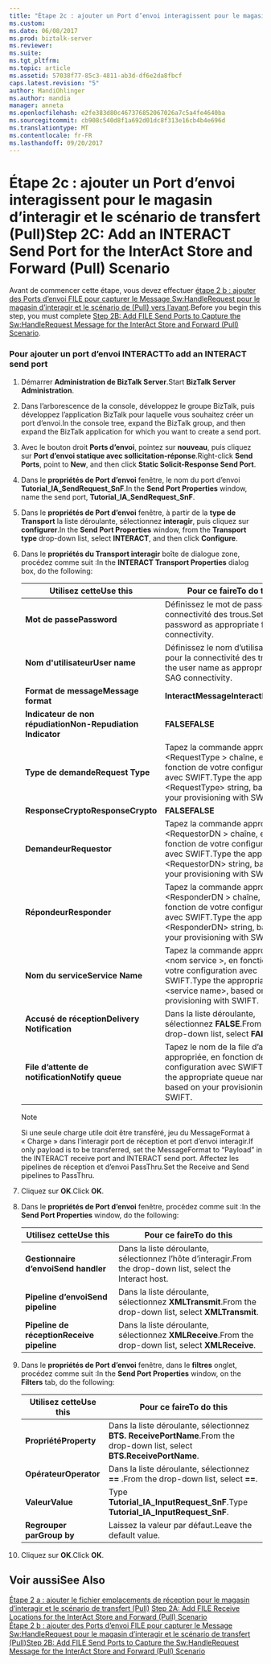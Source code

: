 ```yaml
---
title: "Étape 2c : ajouter un Port d’envoi interagissent pour le magasin d’interagir et le scénario de transfert (Pull) | Documents Microsoft"
ms.custom: 
ms.date: 06/08/2017
ms.prod: biztalk-server
ms.reviewer: 
ms.suite: 
ms.tgt_pltfrm: 
ms.topic: article
ms.assetid: 57038f77-85c3-4811-ab3d-df6e2da8fbcf
caps.latest.revision: "5"
author: MandiOhlinger
ms.author: mandia
manager: anneta
ms.openlocfilehash: e2fe383d80c467376852067026a7c5a4fe4640ba
ms.sourcegitcommit: cb908c540d8f1a692d01dc8f313e16cb4b4e696d
ms.translationtype: MT
ms.contentlocale: fr-FR
ms.lasthandoff: 09/20/2017
---
```

# <a name="step-2c-add-an-interact-send-port-for-the-interact-store-and-forward-pull-scenario"></a><span data-ttu-id="17ce9-102">Étape 2c : ajouter un Port d’envoi interagissent pour le magasin d’interagir et le scénario de transfert (Pull)</span><span class="sxs-lookup"><span data-stu-id="17ce9-102">Step 2C: Add an INTERACT Send Port for the InterAct Store and Forward (Pull) Scenario</span></span>
<span data-ttu-id="17ce9-103">Avant de commencer cette étape, vous devez effectuer [étape 2 b : ajouter des Ports d’envoi FILE pour capturer le Message Sw:HandleRequest pour le magasin d’interagir et le scénario de (Pull) vers l’avant](../../adapters-and-accelerators/fileact-interact/step-2b-add-file-send-ports-to-get-sw-handlerequest-message-for-interact.md).</span><span class="sxs-lookup"><span data-stu-id="17ce9-103">Before you begin this step, you must complete [Step 2B: Add FILE Send Ports to Capture the Sw:HandleRequest Message for the InterAct Store and Forward (Pull) Scenario](../../adapters-and-accelerators/fileact-interact/step-2b-add-file-send-ports-to-get-sw-handlerequest-message-for-interact.md).</span></span>  
  
### <a name="to-add-an-interact-send-port"></a><span data-ttu-id="17ce9-104">Pour ajouter un port d’envoi INTERACT</span><span class="sxs-lookup"><span data-stu-id="17ce9-104">To add an INTERACT send port</span></span>  
  
1.  <span data-ttu-id="17ce9-105">Démarrer **Administration de BizTalk Server**.</span><span class="sxs-lookup"><span data-stu-id="17ce9-105">Start **BizTalk Server Administration**.</span></span>  
  
2.  <span data-ttu-id="17ce9-106">Dans l’arborescence de la console, développez le groupe BizTalk, puis développez l’application BizTalk pour laquelle vous souhaitez créer un port d’envoi.</span><span class="sxs-lookup"><span data-stu-id="17ce9-106">In the console tree, expand the BizTalk group, and then expand the BizTalk application for which you want to create a send port.</span></span>  
  
3.  <span data-ttu-id="17ce9-107">Avec le bouton droit **Ports d’envoi**, pointez sur **nouveau**, puis cliquez sur **Port d’envoi statique avec sollicitation-réponse**.</span><span class="sxs-lookup"><span data-stu-id="17ce9-107">Right-click **Send Ports**, point to **New**, and then click **Static Solicit-Response Send Port**.</span></span>  
  
4.  <span data-ttu-id="17ce9-108">Dans le **propriétés de Port d’envoi** fenêtre, le nom du port d’envoi **Tutorial_IA_SendRequest_SnF**.</span><span class="sxs-lookup"><span data-stu-id="17ce9-108">In the **Send Port Properties** window, name the send port, **Tutorial_IA_SendRequest_SnF**.</span></span>  
  
5.  <span data-ttu-id="17ce9-109">Dans le **propriétés de Port d’envoi** fenêtre, à partir de la **type de Transport** la liste déroulante, sélectionnez **interagir**, puis cliquez sur **configurer**.</span><span class="sxs-lookup"><span data-stu-id="17ce9-109">In the **Send Port Properties** window, from the **Transport type** drop-down list, select **INTERACT**, and then click **Configure**.</span></span>  
  
6.  <span data-ttu-id="17ce9-110">Dans le **propriétés du Transport interagir** boîte de dialogue zone, procédez comme suit :</span><span class="sxs-lookup"><span data-stu-id="17ce9-110">In the **INTERACT Transport Properties** dialog box, do the following:</span></span>  
  
    |<span data-ttu-id="17ce9-111">**Utilisez cette**</span><span class="sxs-lookup"><span data-stu-id="17ce9-111">**Use this**</span></span>|<span data-ttu-id="17ce9-112">**Pour ce faire**</span><span class="sxs-lookup"><span data-stu-id="17ce9-112">**To do this**</span></span>|  
    |------------------|--------------------|  
    |<span data-ttu-id="17ce9-113">**Mot de passe**</span><span class="sxs-lookup"><span data-stu-id="17ce9-113">**Password**</span></span>|<span data-ttu-id="17ce9-114">Définissez le mot de passe pour la connectivité des trous.</span><span class="sxs-lookup"><span data-stu-id="17ce9-114">Set the password as appropriate for SAG connectivity.</span></span>|  
    |<span data-ttu-id="17ce9-115">**Nom d'utilisateur**</span><span class="sxs-lookup"><span data-stu-id="17ce9-115">**User name**</span></span>|<span data-ttu-id="17ce9-116">Définissez le nom d’utilisateur pour la connectivité des trous.</span><span class="sxs-lookup"><span data-stu-id="17ce9-116">Set the user name as appropriate for SAG connectivity.</span></span>|  
    |<span data-ttu-id="17ce9-117">**Format de message**</span><span class="sxs-lookup"><span data-stu-id="17ce9-117">**Message format**</span></span>|<span data-ttu-id="17ce9-118">**InteractMessage**</span><span class="sxs-lookup"><span data-stu-id="17ce9-118">**InteractMessage**</span></span>|  
    |<span data-ttu-id="17ce9-119">**Indicateur de non répudiation**</span><span class="sxs-lookup"><span data-stu-id="17ce9-119">**Non-Repudiation Indicator**</span></span>|<span data-ttu-id="17ce9-120">**FALSE**</span><span class="sxs-lookup"><span data-stu-id="17ce9-120">**FALSE**</span></span>|  
    |<span data-ttu-id="17ce9-121">**Type de demande**</span><span class="sxs-lookup"><span data-stu-id="17ce9-121">**Request Type**</span></span>|<span data-ttu-id="17ce9-122">Tapez la commande appropriée \<RequestType > chaîne, en fonction de votre configuration avec SWIFT.</span><span class="sxs-lookup"><span data-stu-id="17ce9-122">Type the appropriate \<RequestType> string, based on your provisioning with SWIFT.</span></span>|  
    |<span data-ttu-id="17ce9-123">**ResponseCrypto**</span><span class="sxs-lookup"><span data-stu-id="17ce9-123">**ResponseCrypto**</span></span>|<span data-ttu-id="17ce9-124">**FALSE**</span><span class="sxs-lookup"><span data-stu-id="17ce9-124">**FALSE**</span></span>|  
    |<span data-ttu-id="17ce9-125">**Demandeur**</span><span class="sxs-lookup"><span data-stu-id="17ce9-125">**Requestor**</span></span>|<span data-ttu-id="17ce9-126">Tapez la commande appropriée \<RequestorDN > chaîne, en fonction de votre configuration avec SWIFT.</span><span class="sxs-lookup"><span data-stu-id="17ce9-126">Type the appropriate \<RequestorDN> string, based on your provisioning with SWIFT.</span></span>|  
    |<span data-ttu-id="17ce9-127">**Répondeur**</span><span class="sxs-lookup"><span data-stu-id="17ce9-127">**Responder**</span></span>|<span data-ttu-id="17ce9-128">Tapez la commande appropriée \<ResponderDN > chaîne, en fonction de votre configuration avec SWIFT.</span><span class="sxs-lookup"><span data-stu-id="17ce9-128">Type the appropriate \<ResponderDN> string, based on your provisioning with SWIFT.</span></span>|  
    |<span data-ttu-id="17ce9-129">**Nom du service**</span><span class="sxs-lookup"><span data-stu-id="17ce9-129">**Service Name**</span></span>|<span data-ttu-id="17ce9-130">Tapez la commande appropriée \<nom service >, en fonction de votre configuration avec SWIFT.</span><span class="sxs-lookup"><span data-stu-id="17ce9-130">Type the appropriate \<service name>, based on your provisioning with SWIFT.</span></span>|  
    |<span data-ttu-id="17ce9-131">**Accusé de réception**</span><span class="sxs-lookup"><span data-stu-id="17ce9-131">**Delivery Notification**</span></span>|<span data-ttu-id="17ce9-132">Dans la liste déroulante, sélectionnez **FALSE**.</span><span class="sxs-lookup"><span data-stu-id="17ce9-132">From the drop-down list, select **FALSE**.</span></span>|  
    |<span data-ttu-id="17ce9-133">**File d’attente de notification**</span><span class="sxs-lookup"><span data-stu-id="17ce9-133">**Notify queue**</span></span>|<span data-ttu-id="17ce9-134">Tapez le nom de la file d’attente appropriée, en fonction de votre configuration avec SWIFT.</span><span class="sxs-lookup"><span data-stu-id="17ce9-134">Type the appropriate queue name, based on your provisioning with SWIFT.</span></span>|  
  
    > [!NOTE]
    >  <span data-ttu-id="17ce9-135">Si une seule charge utile doit être transféré, jeu du MessageFormat à « Charge » dans l’interagir port de réception et port d’envoi interagir.</span><span class="sxs-lookup"><span data-stu-id="17ce9-135">If only payload is to be transferred, set the MessageFormat to “Payload” in the INTERACT receive port and INTERACT send port.</span></span> <span data-ttu-id="17ce9-136">Affectez les pipelines de réception et d’envoi PassThru.</span><span class="sxs-lookup"><span data-stu-id="17ce9-136">Set the Receive and Send pipelines to PassThru.</span></span>  
  
7.  <span data-ttu-id="17ce9-137">Cliquez sur **OK**.</span><span class="sxs-lookup"><span data-stu-id="17ce9-137">Click **OK**.</span></span>  
  
8.  <span data-ttu-id="17ce9-138">Dans le **propriétés de Port d’envoi** fenêtre, procédez comme suit :</span><span class="sxs-lookup"><span data-stu-id="17ce9-138">In the **Send Port Properties** window, do the following:</span></span>  
  
    |<span data-ttu-id="17ce9-139">**Utilisez cette**</span><span class="sxs-lookup"><span data-stu-id="17ce9-139">**Use this**</span></span>|<span data-ttu-id="17ce9-140">**Pour ce faire**</span><span class="sxs-lookup"><span data-stu-id="17ce9-140">**To do this**</span></span>|  
    |------------------|--------------------|  
    |<span data-ttu-id="17ce9-141">**Gestionnaire d’envoi**</span><span class="sxs-lookup"><span data-stu-id="17ce9-141">**Send handler**</span></span>|<span data-ttu-id="17ce9-142">Dans la liste déroulante, sélectionnez l’hôte d’interagir.</span><span class="sxs-lookup"><span data-stu-id="17ce9-142">From the drop-down list, select the Interact host.</span></span>|  
    |<span data-ttu-id="17ce9-143">**Pipeline d’envoi**</span><span class="sxs-lookup"><span data-stu-id="17ce9-143">**Send pipeline**</span></span>|<span data-ttu-id="17ce9-144">Dans la liste déroulante, sélectionnez **XMLTransmit**.</span><span class="sxs-lookup"><span data-stu-id="17ce9-144">From the drop-down list, select **XMLTransmit**.</span></span>|  
    |<span data-ttu-id="17ce9-145">**Pipeline de réception**</span><span class="sxs-lookup"><span data-stu-id="17ce9-145">**Receive pipeline**</span></span>|<span data-ttu-id="17ce9-146">Dans la liste déroulante, sélectionnez **XMLReceive**.</span><span class="sxs-lookup"><span data-stu-id="17ce9-146">From the drop-down list, select **XMLReceive**.</span></span>|  
  
9. <span data-ttu-id="17ce9-147">Dans le **propriétés de Port d’envoi** fenêtre, dans le **filtres** onglet, procédez comme suit :</span><span class="sxs-lookup"><span data-stu-id="17ce9-147">In the **Send Port Properties** window, on the **Filters** tab, do the following:</span></span>  
  
    |<span data-ttu-id="17ce9-148">**Utilisez cette**</span><span class="sxs-lookup"><span data-stu-id="17ce9-148">**Use this**</span></span>|<span data-ttu-id="17ce9-149">**Pour ce faire**</span><span class="sxs-lookup"><span data-stu-id="17ce9-149">**To do this**</span></span>|  
    |------------------|--------------------|  
    |<span data-ttu-id="17ce9-150">**Propriété**</span><span class="sxs-lookup"><span data-stu-id="17ce9-150">**Property**</span></span>|<span data-ttu-id="17ce9-151">Dans la liste déroulante, sélectionnez **BTS. ReceivePortName**.</span><span class="sxs-lookup"><span data-stu-id="17ce9-151">From the drop-down list, select **BTS.ReceivePortName**.</span></span>|  
    |<span data-ttu-id="17ce9-152">**Opérateur**</span><span class="sxs-lookup"><span data-stu-id="17ce9-152">**Operator**</span></span>|<span data-ttu-id="17ce9-153">Dans la liste déroulante, sélectionnez  **==** .</span><span class="sxs-lookup"><span data-stu-id="17ce9-153">From the drop-down list, select **==**.</span></span>|  
    |<span data-ttu-id="17ce9-154">**Valeur**</span><span class="sxs-lookup"><span data-stu-id="17ce9-154">**Value**</span></span>|<span data-ttu-id="17ce9-155">Type **Tutorial_IA_InputRequest_SnF**.</span><span class="sxs-lookup"><span data-stu-id="17ce9-155">Type **Tutorial_IA_InputRequest_SnF**.</span></span>|  
    |<span data-ttu-id="17ce9-156">**Regrouper par**</span><span class="sxs-lookup"><span data-stu-id="17ce9-156">**Group by**</span></span>|<span data-ttu-id="17ce9-157">Laissez la valeur par défaut.</span><span class="sxs-lookup"><span data-stu-id="17ce9-157">Leave the default value.</span></span>|  
  
10. <span data-ttu-id="17ce9-158">Cliquez sur **OK**.</span><span class="sxs-lookup"><span data-stu-id="17ce9-158">Click **OK**.</span></span>  
  
## <a name="see-also"></a><span data-ttu-id="17ce9-159">Voir aussi</span><span class="sxs-lookup"><span data-stu-id="17ce9-159">See Also</span></span>  
 <span data-ttu-id="17ce9-160">[Étape 2 a : ajouter le fichier emplacements de réception pour le magasin d’interagir et le scénario de transfert (Pull)](../../adapters-and-accelerators/fileact-interact/step-2a-add-file-receive-locations-for-interact-store-and-forward-scenario.md) </span><span class="sxs-lookup"><span data-stu-id="17ce9-160">[Step 2A: Add FILE Receive Locations for the InterAct Store and Forward (Pull) Scenario](../../adapters-and-accelerators/fileact-interact/step-2a-add-file-receive-locations-for-interact-store-and-forward-scenario.md) </span></span>  
 [<span data-ttu-id="17ce9-161">Étape 2 b : ajouter des Ports d’envoi FILE pour capturer le Message Sw:HandleRequest pour le magasin d’interagir et le scénario de transfert (Pull)</span><span class="sxs-lookup"><span data-stu-id="17ce9-161">Step 2B: Add FILE Send Ports to Capture the Sw:HandleRequest Message for the InterAct Store and Forward (Pull) Scenario</span></span>](../../adapters-and-accelerators/fileact-interact/step-2b-add-file-send-ports-to-get-sw-handlerequest-message-for-interact.md)